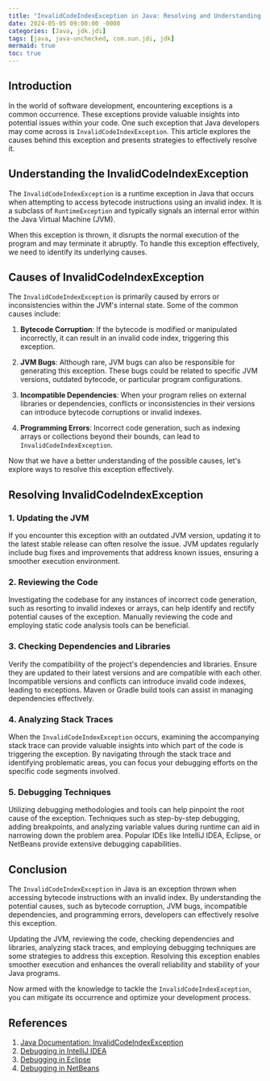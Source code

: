 ```yaml
---
title: "InvalidCodeIndexException in Java: Resolving and Understanding the Exception"
date: 2024-05-05 09:00:00 -0000
categories: [Java, jdk.jdi]
tags: [java, java-unchecked, com.sun.jdi, jdk]
mermaid: true
toc: true
---
```



## Introduction

In the world of software development, encountering exceptions is a common occurrence. These exceptions provide valuable insights into potential issues within your code. One such exception that Java developers may come across is `InvalidCodeIndexException`. This article explores the causes behind this exception and presents strategies to effectively resolve it.

## Understanding the InvalidCodeIndexException

The `InvalidCodeIndexException` is a runtime exception in Java that occurs when attempting to access bytecode instructions using an invalid index. It is a subclass of `RuntimeException` and typically signals an internal error within the Java Virtual Machine (JVM).

When this exception is thrown, it disrupts the normal execution of the program and may terminate it abruptly. To handle this exception effectively, we need to identify its underlying causes.

## Causes of InvalidCodeIndexException

The `InvalidCodeIndexException` is primarily caused by errors or inconsistencies within the JVM's internal state. Some of the common causes include:

1. **Bytecode Corruption**: If the bytecode is modified or manipulated incorrectly, it can result in an invalid code index, triggering this exception.

2. **JVM Bugs**: Although rare, JVM bugs can also be responsible for generating this exception. These bugs could be related to specific JVM versions, outdated bytecode, or particular program configurations.

3. **Incompatible Dependencies**: When your program relies on external libraries or dependencies, conflicts or inconsistencies in their versions can introduce bytecode corruptions or invalid indexes.

4. **Programming Errors**: Incorrect code generation, such as indexing arrays or collections beyond their bounds, can lead to `InvalidCodeIndexException`.

Now that we have a better understanding of the possible causes, let's explore ways to resolve this exception effectively.

## Resolving InvalidCodeIndexException

### 1. Updating the JVM

If you encounter this exception with an outdated JVM version, updating it to the latest stable release can often resolve the issue. JVM updates regularly include bug fixes and improvements that address known issues, ensuring a smoother execution environment.

### 2. Reviewing the Code

Investigating the codebase for any instances of incorrect code generation, such as resorting to invalid indexes or arrays, can help identify and rectify potential causes of the exception. Manually reviewing the code and employing static code analysis tools can be beneficial.

### 3. Checking Dependencies and Libraries

Verify the compatibility of the project's dependencies and libraries. Ensure they are updated to their latest versions and are compatible with each other. Incompatible versions and conflicts can introduce invalid code indexes, leading to exceptions. Maven or Gradle build tools can assist in managing dependencies effectively.

### 4. Analyzing Stack Traces

When the `InvalidCodeIndexException` occurs, examining the accompanying stack trace can provide valuable insights into which part of the code is triggering the exception. By navigating through the stack trace and identifying problematic areas, you can focus your debugging efforts on the specific code segments involved.

### 5. Debugging Techniques

Utilizing debugging methodologies and tools can help pinpoint the root cause of the exception. Techniques such as step-by-step debugging, adding breakpoints, and analyzing variable values during runtime can aid in narrowing down the problem area. Popular IDEs like IntelliJ IDEA, Eclipse, or NetBeans provide extensive debugging capabilities.

## Conclusion

The `InvalidCodeIndexException` in Java is an exception thrown when accessing bytecode instructions with an invalid index. By understanding the potential causes, such as bytecode corruption, JVM bugs, incompatible dependencies, and programming errors, developers can effectively resolve this exception.

Updating the JVM, reviewing the code, checking dependencies and libraries, analyzing stack traces, and employing debugging techniques are some strategies to address this exception. Resolving this exception enables smoother execution and enhances the overall reliability and stability of your Java programs.

Now armed with the knowledge to tackle the `InvalidCodeIndexException`, you can mitigate its occurrence and optimize your development process.

## References

1. [Java Documentation: InvalidCodeIndexException](https://docs.oracle.com/en/java/javase/14/docs/api/java.base/java/lang/InvalidCodeIndexException.html)
2. [Debugging in IntelliJ IDEA](https://www.jetbrains.com/help/idea/debugging.html)
3. [Debugging in Eclipse](https://www.eclipse.org/community/eclipse_newsletter/2017/august/article1.php)
4. [Debugging in NetBeans](https://netbeans.org/kb/docs/java/debugging.html)
